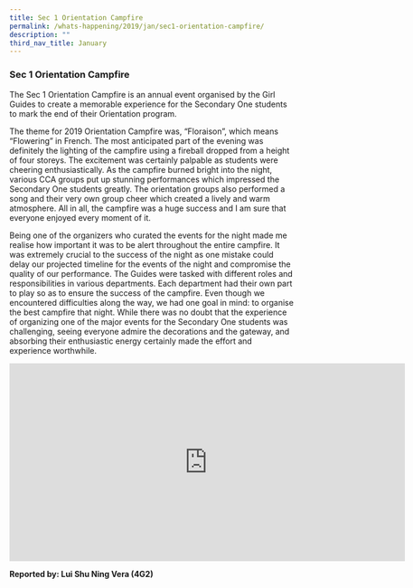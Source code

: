 ```yaml
---
title: Sec 1 Orientation Campfire
permalink: /whats-happening/2019/jan/sec1-orientation-campfire/
description: ""
third_nav_title: January
---
```

### **Sec 1 Orientation Campfire**
The Sec 1 Orientation Campfire is an annual event organised by the Girl Guides to create a memorable experience for the Secondary One students to mark the end of their Orientation program. 

The theme for 2019 Orientation Campfire was, “Floraison”, which means “Flowering” in French. The most anticipated part of the evening was definitely the lighting of the campfire using a fireball dropped from a height of four storeys. The excitement was certainly palpable as students were cheering enthusiastically. As the campfire burned bright into the night, various CCA groups put up stunning performances which impressed the Secondary One students greatly. The orientation groups also performed a song and their very own group cheer which created a lively and warm atmosphere. All in all, the campfire was a huge success and I am sure that everyone enjoyed every moment of it. 

 Being one of the organizers who curated the events for the night made me realise how important it was to be alert throughout the entire campfire. It was extremely crucial to the success of the night as one mistake could delay our projected timeline for the events of the night and compromise the quality of our performance. The Guides were tasked with different roles and responsibilities in various departments. Each department had their own part to play so as to ensure the success of the campfire. Even though we encountered difficulties along the way, we had one goal in mind: to organise the best campfire that night. While there was no doubt that the experience of organizing one of the major events for the Secondary One students was challenging, seeing everyone admire the decorations and the gateway, and absorbing their enthusiastic energy certainly made the effort and experience worthwhile. 

<iframe allowfullscreen="true" height="350" width="700" frameborder="0" src="https://docs.google.com/presentation/d/e/2PACX-1vRTreHHfBcBhMZdOWrN6PCdAo-zWljiDyZYCEoN2DqWgePWmgA7GhVUv7qw-wqHW2eLyYfgn4go9oJe/embed?start=false&amp;loop=false&amp;delayms=3000"></iframe>

**Reported by: Lui Shu Ning Vera (4G2)**